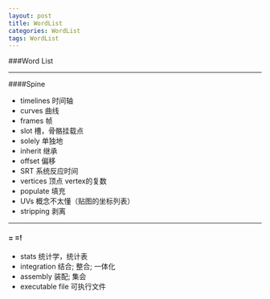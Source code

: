 ```yaml
---
layout: post
title: WordList
categories: WordList
tags: WordList
---
```


###Word List

---
####Spine 
- timelines 时间轴
- curves 曲线
- frames 帧
- slot 槽，骨骼挂载点
- solely 单独地
- inherit 继承
- offset 偏移
- SRT  系统反应时间
- vertices  顶点 vertex的复数
- populate 填充
- UVs 概念不太懂（贴图的坐标列表）
- stripping 剥离

---
#### = =!
- stats 统计学，统计表
- integration 结合; 整合; 一体化
- assembly 装配; 集会
- executable file 可执行文件